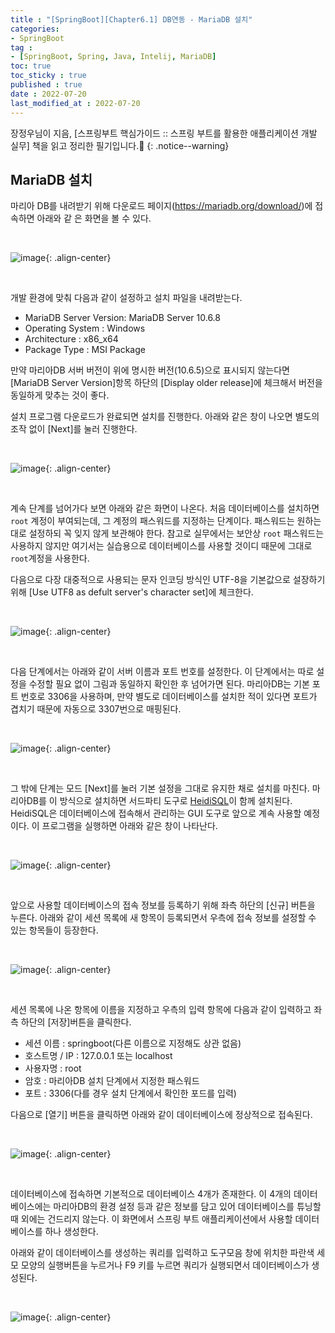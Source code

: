```yaml
---
title : "[SpringBoot][Chapter6.1] DB연동 - MariaDB 설치"
categories:
- SpringBoot
tag :
- [SpringBoot, Spring, Java, Intelij, MariaDB]
toc: true
toc_sticky : true
published : true
date : 2022-07-20
last_modified_at : 2022-07-20
---
```






장정우님이 지음, [스프링부트 핵심가이드 :: 스프링 부트를 활용한 애플리케이션 개발 실무] 책을 읽고 정리한 필기입니다.📢
{: .notice--warning}



## MariaDB 설치

마리아 DB를 내려받기 위해 다운로드 페이지(<a href="https://https://logback.qos.ch/manual/introduction.html" target="_blank">https://mariadb.org/download/</a>)에 접속하면 아래와 같 은 화면을 볼 수 있다.

<br>

![image](https://user-images.githubusercontent.com/13410737/179999209-118513a4-8064-4f77-b47d-86341043897c.png){: .align-center}

<br>

개발 환경에 맞춰 다음과 같이 설정하고 설치 파일을 내려받는다.

- MariaDB Server Version: MariaDB Server 10.6.8
- Operating System : Windows
- Architecture : x86_x64
- Package Type : MSI Package

만약 마리아DB 서버 버전이 위에 명시한 버전(10.6.5)으로 표시되지 않는다면 [MariaDB Server Version]항목 하단의 [Display older release]에 체크해서 버전을 동일하게 맞추는 것이 좋다.

설치 프로그램 다운로드가 완료되면 설치를 진행한다. 아래와 같은 창이 나오면 별도의 조작 없이 [Next]를 눌러 진행한다.

<br>

![image](https://user-images.githubusercontent.com/13410737/179999660-0cc99a41-af93-4a5a-9622-4c1810120024.png){: .align-center}

<br>

계속 단계를 넘어가다 보면 아래와 같은 화면이 나온다. 처음 데이터베이스를 설치하면 `root` 계정이 부여되는데, 그 계정의 패스워드를 지정하는 단계이다. 패스워드는 원하는 대로 설정하되 꼭 잊지 않게 보관해야 한다. 참고로 실무에서는 보안상 `root` 패스워드는 사용하지 않지만 여기서는 실습용으로 데이터베이스를 사용할 것이디 때문에 그대로 `root`계정을 사용한다.

다음으로 다장 대중적으로 사용되는 문자 인코딩 방식인 UTF-8을 기본값으로 설장하기 위해 [Use UTF8 as defult server's character set]에 체크한다.

<br>

![image](https://user-images.githubusercontent.com/13410737/180593780-84f24b68-4048-4f61-85a7-d22c1b55233d.png){: .align-center}

<br>

다음 단계에서는 아래와 같이 서버 이름과 포트 번호를 설정한다. 이 단계에서는 따로 설정을 수정할 필요 없이 그림과 동일하지 확인한 후 넘어가면 된다. 마리아DB는 기본 포트 번호로 3306을 사용하며, 만약 별도로 데이터베이스를 설치한 적이 있다면 포트가 겹치기 때문에 자동으로 3307번으로 매핑된다.

<br>

![image](https://user-images.githubusercontent.com/13410737/179999867-6297c01c-d0ad-4bbd-acd3-2d86f834ee7e.png){: .align-center}

<br>

그 밖에 단계는 모드 [Next]를 눌러 기본 설정을 그대로 유지한 채로 설치를 마친다. 마리아DB를 이 방식으로 설치하면 서드파티 도구로 <a href="https://www.heidisql.com">HeidiSQL</a>이 함께 설치된다. HeidiSQL은 데이터베이스에 접속해서 관리하는 GUI 도구로 앞으로 계속 사용할 예정이다. 이 프로그램을 실행하면 아래와 같은 창이 나타난다.

<br>

![image](https://user-images.githubusercontent.com/13410737/180001338-ea1d89d4-2b81-43cf-a983-11854180da1a.png){: .align-center}

<br>

앞으로 사용할 데이터베이스의 접속 정보를 등록하기 위해 좌측 하단의 [신규] 버튼을 누른다. 아래와 같이 세션 목록에 새 항목이 등록되면서 우측에 접속 정보를 설정할 수 있는 항목들이 등장한다.

<br>

![image](https://user-images.githubusercontent.com/13410737/180001643-2f9c656c-54b5-4884-be43-39a4c3e9d46d.png){: .align-center}

<br>



세션 목록에 나온 항목에 이름을 지정하고 우측의 입력 항목에 다음과 같이 입력하고 좌측 하단의 [저장]버튼을 클릭한다.

- 세션 이름 : springboot(다른 이름으로 지정해도 상관 없음)
- 호스트명 / IP : 127.0.0.1 또는 localhost
- 사용자명 : root
- 암호 : 마리아DB 설치 단계에서 지정한 패스워드
- 포트 : 3306(다를 경우 설치 단계에서 확인한 포드를 입력)

다음으로 [열기] 버튼을 클릭하면 아래와 같이 데이터베이스에 정상적으로 접속된다.

<br>

![image](https://user-images.githubusercontent.com/13410737/180002085-d19d725d-03f5-475b-866c-eec817e91bad.png){: .align-center}

<br>

데이터베이스에 접속하면 기본적으로 데이터베이스 4개가 존재한다. 이 4개의 데이터베이스에는 마리아DB의 환경 설정 등과 같은 정보를 담고 있어 데이터베이스를 튜닝할 때 외에는 건드리지 않는다. 이 화면에서 스프링 부트 애플리케이션에서 사용할 데이터베이스를 하나 생성한다.

아래와 같이 데이터베이스를 생성하는 쿼리를 입력하고 도구모음 창에 위치한 파란색 세모 모양의 실행버튼을 누르거나 F9 키를 누르면 쿼리가 실행되면서 데이터베이스가 생성된다.

<br>

![image](https://user-images.githubusercontent.com/13410737/180002983-31ad9e85-dec9-4a23-a6e5-5d0b35813194.png){: .align-center}

<br>
